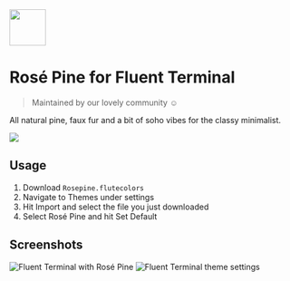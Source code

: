 <img src="https://github.com/rose-pine/rose-pine-theme/blob/master/assets/icon.png" width="64" />

# Rosé Pine for Fluent Terminal

> Maintained by our lovely community ☺️

All natural pine, faux fur and a bit of soho vibes for the classy minimalist.

[![](https://img.shields.io/badge/Rosé%20Pine%20Theme-191724)](https://github.com/rose-pine/rose-pine-theme)

## Usage

1. Download `Rosepine.flutecolors`
3. Navigate to Themes under settings
4. Hit Import and select the file you just downloaded
5. Select Rosé Pine and hit Set Default

## Screenshots

![Fluent Terminal with Rosé Pine](https://cdn.discordapp.com/attachments/767172954395639811/776236600799264768/unknown.png)
![Fluent Terminal theme settings](https://cdn.discordapp.com/attachments/767172954395639811/776237094779486218/unknown.png)
